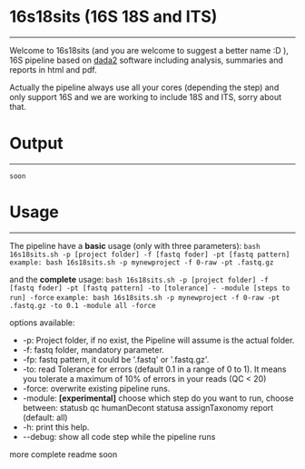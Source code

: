 # 16s18sits (16S 18S and ITS)
------------------------------------------------------------------
Welcome to 16s18sits (and you are welcome to suggest a better name :D ), 16S  pipeline based on [dada2](https://benjjneb.github.io/dada2/tutorial.html) software including analysis, summaries and reports in html and pdf.

Actually the pipeline always use all your cores (depending the step) and only support 16S and we are working to include 18S and ITS, sorry about that.

# Output
---------------------------------
	
    soon
    
# Usage
---------------------------------

The pipeline have a **basic** usage (only with three parameters):
`bash 16s18sits.sh -p [project folder] -f [fastq foder] -pt [fastq pattern]`
`example: bash 16s18sits.sh -p mynewproject -f 0-raw -pt .fastq.gz`

and the **complete** usage:
`bash 16s18sits.sh -p [project folder] -f [fastq foder] -pt [fastq pattern] -to [tolerance] - -module [steps to run] -force`
`example: bash 16s18sits.sh -p mynewproject -f 0-raw -pt .fastq.gz -to 0.1 -module all -force`

options available:

* -p: Project folder, if no exist, the Pipeline will assume is the actual folder.
* -f: fastq folder, mandatory parameter.
* -fp: fastq pattern, it could be '.fastq' or '.fastq.gz'.
* -to: read Tolerance for errors (default 0.1 in a range of 0 to 1). It means you tolerate a maximum of 10% of errors in your reads (QC < 20)
* -force: overwrite existing pipeline runs.
* -module: **[experimental]** choose which step do you want to run, choose between: statusb qc humanDecont statusa assignTaxonomy report (default: all)
* -h: print this help.
* --debug: show all code step while the pipeline runs

more complete readme soon
